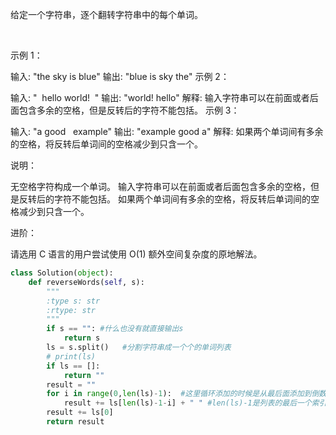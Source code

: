 给定一个字符串，逐个翻转字符串中的每个单词。

 

示例 1：

输入: "the sky is blue"
输出: "blue is sky the"
示例 2：

输入: "  hello world!  "
输出: "world! hello"
解释: 输入字符串可以在前面或者后面包含多余的空格，但是反转后的字符不能包括。
示例 3：

输入: "a good   example"
输出: "example good a"
解释: 如果两个单词间有多余的空格，将反转后单词间的空格减少到只含一个。
 

说明：

无空格字符构成一个单词。
输入字符串可以在前面或者后面包含多余的空格，但是反转后的字符不能包括。
如果两个单词间有多余的空格，将反转后单词间的空格减少到只含一个。
 

进阶：

请选用 C 语言的用户尝试使用 O(1) 额外空间复杂度的原地解法。

```python
class Solution(object):
    def reverseWords(self, s):
        """
        :type s: str
        :rtype: str
        """
        if s == "": #什么也没有就直接输出s
            return s
        ls = s.split()   #分割字符串成一个个的单词列表
        # print(ls)
        if ls == []:
            return ""
        result = ""
        for i in range(0,len(ls)-1):  #这里循环添加的时候是从最后面添加到倒数第二个,原因是我们要添加" ",因此倒数第一个最后的时候直接进行append就好了
            result += ls[len(ls)-1-i] + " " #len(ls)-1是列表的最后一个索引
        result += ls[0]
        return result
    
            
```
